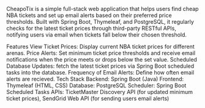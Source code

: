 CheapoTix is a simple full-stack web application that helps users find cheap NBA tickets and set up email alerts based on their preferred price thresholds. Built with Spring Boot, Thymeleaf, and PostgreSQL, it regularly checks for the latest ticket prices through third-party RESTful APIs, notifying users via email when tickets fall below their chosen threshold.

Features
View Ticket Prices: Display current NBA ticket prices for different arenas.
Price Alerts: Set minimum ticket price thresholds and receive email notifications when the price meets or drops below the set value.
Scheduled Database Updates: fetch the latest ticket prices via Spring Boot scheduled tasks into the database.
Frequency of Email Alerts: Define how often email alerts are recieved.
Tech Stack
Backend: Spring Boot (Java)
Frontend: Thymeleaf (HTML, CSS)
Database: PostgreSQL
Scheduler: Spring Boot Scheduled Tasks
APIs: TicketMaster Discovery API (for updated minimum ticket prices), SendGrid Web API (for sending users email alerts)
